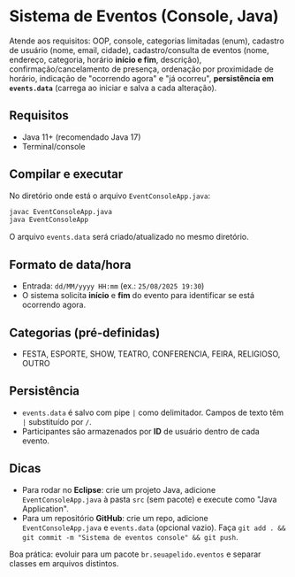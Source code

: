 # Sistema de Eventos (Console, Java)

Atende aos requisitos: OOP, console, categorias limitadas (enum), cadastro de usuário (nome, email, cidade), cadastro/consulta de eventos (nome, endereço, categoria, horário **início e fim**, descrição), confirmação/cancelamento de presença, ordenação por proximidade de horário, indicação de "ocorrendo agora" e "já ocorreu", **persistência em `events.data`** (carrega ao iniciar e salva a cada alteração).

## Requisitos
- Java 11+ (recomendado Java 17)
- Terminal/console

## Compilar e executar
No diretório onde está o arquivo `EventConsoleApp.java`:

```bash
javac EventConsoleApp.java
java EventConsoleApp
```

O arquivo `events.data` será criado/atualizado no mesmo diretório.

## Formato de data/hora
- Entrada: `dd/MM/yyyy HH:mm` (ex.: `25/08/2025 19:30`)
- O sistema solicita **início** e **fim** do evento para identificar se está ocorrendo agora.

## Categorias (pré-definidas)
- FESTA, ESPORTE, SHOW, TEATRO, CONFERENCIA, FEIRA, RELIGIOSO, OUTRO

## Persistência
- `events.data` é salvo com pipe `|` como delimitador. Campos de texto têm `|` substituído por `/`.
- Participantes são armazenados por **ID** de usuário dentro de cada evento.

## Dicas
- Para rodar no **Eclipse**: crie um projeto Java, adicione `EventConsoleApp.java` à pasta `src` (sem pacote) e execute como "Java Application".
- Para um repositório **GitHub**: crie um repo, adicione `EventConsoleApp.java` e `events.data` (opcional vazio). Faça `git add . && git commit -m "Sistema de eventos console" && git push`.

Boa prática: evoluir para um pacote `br.seuapelido.eventos` e separar classes em arquivos distintos.
